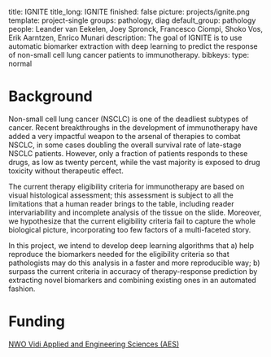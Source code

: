 title: IGNITE 
title_long: IGNITE 
finished: false 
picture: projects/ignite.png
template: project-single
groups: pathology, diag
default_group: pathology 
people: Leander van Eekelen, Joey Spronck, Francesco Ciompi, Shoko Vos, Erik Aarntzen, Enrico Munari
description: The goal of IGNITE is to use automatic biomarker extraction with deep learning to predict the response of non-small cell lung cancer patients to immunotherapy.
bibkeys: 
type: normal

# Background

Non-small cell lung cancer (NSCLC) is one of the deadliest subtypes of cancer. Recent breakthroughs in the development of immunotherapy have added a very impactful weapon to the arsenal of therapies to combat NSCLC, in some cases doubling the overall survival rate of late-stage NSCLC patients. However, only a fraction of patients responds to these drugs, as low as twenty percent, while the vast majority is exposed to drug toxicity without therapeutic effect.

The current therapy eligibility criteria for immunotherapy are based on visual histological assessment; this assessment is subject to all the limitations that a human reader brings to the table, including reader intervariability and incomplete analysis of the tissue on the slide. Moreover, we hypothesize that the current eligibility criteria fail to capture the whole biological picture, incorporating too few factors of a multi-faceted story.

In this project, we intend to develop deep learning algorithms that
a) help reproduce the biomarkers needed for the eligibility criteria so that pathologists may do this analysis in a faster and more reproducible way;
b) surpass the current criteria in accuracy of therapy-response prediction by extracting novel biomarkers and combining existing ones in an automated fashion.

# Funding
[NWO Vidi Applied and Engineering Sciences (AES)](https://www.nwo.nl/en/applied-and-engineering-sciences-aes)
